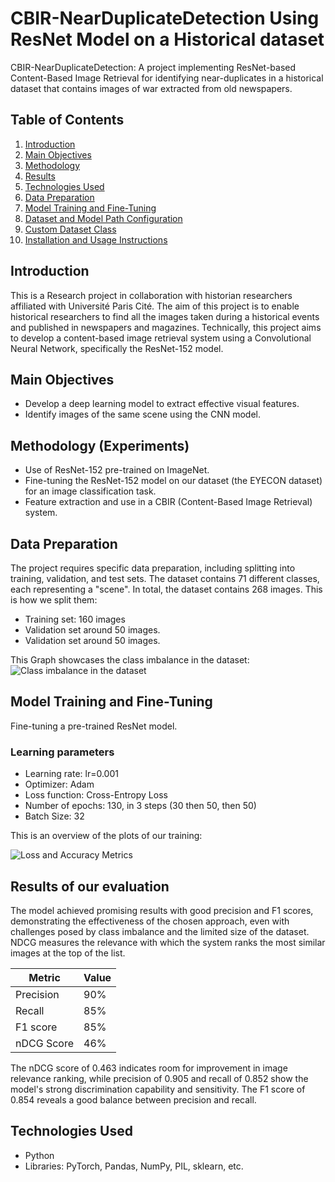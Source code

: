 # CBIR-NearDuplicateDetection Using ResNet Model on a Historical dataset
CBIR-NearDuplicateDetection: A project implementing ResNet-based Content-Based Image Retrieval for identifying near-duplicates in a historical dataset that contains images of war extracted from old newspapers.


## Table of Contents
1. [Introduction](#introduction)
2. [Main Objectives](#main-objectives)
3. [Methodology](#methodology)
4. [Results](#results)
5. [Technologies Used](#technologies-used)
6. [Data Preparation](#data-preparation)
7. [Model Training and Fine-Tuning](#model-training-and-fine-tuning)
8. [Dataset and Model Path Configuration](#dataset-and-model-path-configuration)
9. [Custom Dataset Class](#custom-dataset-class)
10. [Installation and Usage Instructions](#installation-and-usage-instructions)

## Introduction

This is a Research project in collaboration with historian researchers affiliated with Université Paris Cité.
The aim of this project is to enable historical researchers to find all the images taken during a historical events and published in newspapers and magazines.
Technically, this project aims to develop a content-based image retrieval system using a Convolutional Neural Network, specifically the ResNet-152 model.

## Main Objectives
- Develop a deep learning model to extract effective visual features.
- Identify images of the same scene using the CNN model.

## Methodology (Experiments)
- Use of ResNet-152 pre-trained on ImageNet.
- Fine-tuning the ResNet-152 model on our dataset (the EYECON dataset) for an image classification task.
- Feature extraction and use in a CBIR (Content-Based Image Retrieval) system.

## Data Preparation
The project requires specific data preparation, including splitting into training, validation, and test sets. 
The dataset contains 71 different classes, each representing a "scene". In total, the dataset contains 268 images. 
This is how we split them:
- Training set: 160 images
- Validation set around 50 images.
- Validation set around 50 images.

This Graph showcases the class imbalance in the dataset:
![Class imbalance in the dataset]((https://github.com/vivorima/CBIR-NearDuplicateDetection/blob/f6654bb32e89c951161acc13837ddea2ae179ec4/Pr%C3%A9sentation%20projet%20resent.png) "Class imbalance in the dataset")

## Model Training and Fine-Tuning
Fine-tuning a pre-trained ResNet model. 

### Learning parameters
- Learning rate: lr=0.001
- Optimizer: Adam
- Loss function: Cross-Entropy Loss
- Number of epochs: 130, in 3 steps (30 then 50, then 50)
- Batch Size: 32

This is an overview of the plots of our training: 

![Loss and Accuracy Metrics]((https://github.com/vivorima/CBIR-NearDuplicateDetection/blob/f6654bb32e89c951161acc13837ddea2ae179ec4/overview.png) "Loss and Accuracy Metrics")

## Results of our evaluation
The model achieved promising results with good precision and F1 scores, demonstrating the effectiveness of the chosen approach, even with challenges posed by class imbalance and the limited size of the dataset. NDCG measures the relevance with which the system ranks the most similar images at the top of the list.

| Metric     | Value |
|------------|-------|
| Precision  | 90%   |
| Recall     | 85%   |
| F1 score   | 85%   |
| nDCG Score | 46%   |


The nDCG score of 0.463 indicates room for improvement in image relevance ranking, while precision of 0.905 and recall of 0.852 show the model's strong discrimination capability and sensitivity. The F1 score of 0.854 reveals a good balance between precision and recall.

## Technologies Used
- Python
- Libraries: PyTorch, Pandas, NumPy, PIL, sklearn, etc.
